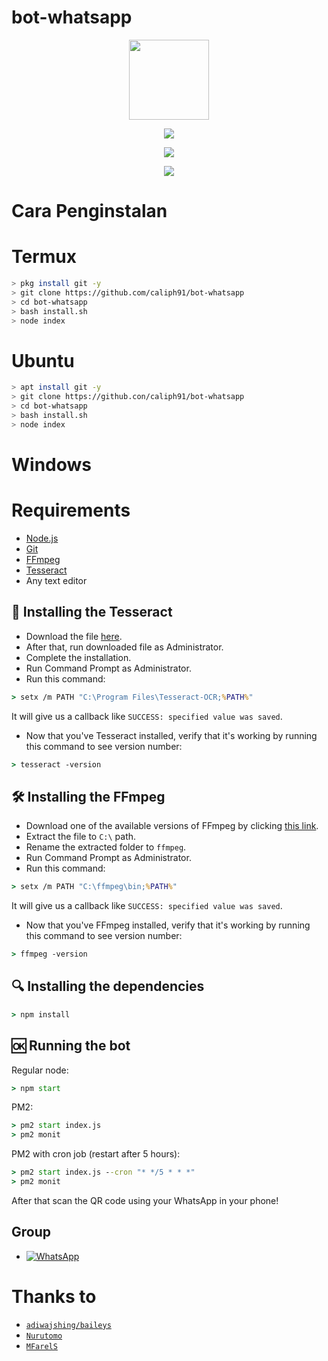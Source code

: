 # bot-whatsapp


<p align="center">
<img src="https://storage.caliph71.xyz/img/itsuki.jpg" width="128" height="128"/>
</p>


<p align="center">
  <img src="https://github-readme-stats.vercel.app/api/pin/?username=Caliph91&repo=bot-whatsapp&theme=tokyonight" />
</p>
<p align="center">
<a href="//github.com/caliph91"><img src="https://img.shields.io/badge/Author-Caliph-red.svg?style=for-the-badge&logo=github"/><a/>
</p>
<p align="center">
<a href="https://javascript.com"><img src="https://img.shields.io/badge/Made%20With-javascript-cyan.svg?style=for-the-badge&logo=javascript"/><a/>
</p>

# Cara Penginstalan

# Termux
```bash
> pkg install git -y
> git clone https://github.com/caliph91/bot-whatsapp
> cd bot-whatsapp
> bash install.sh
> node index
```

# Ubuntu
```bash
> apt install git -y
> git clone https://github.con/caliph91/bot-whatsapp
> cd bot-whatsapp
> bash install.sh
> node index
```

# Windows

# Requirements
* [Node.js](https://nodejs.org/en/)
* [Git](https://git-scm.com/downloads)
* [FFmpeg](https://www.gyan.dev/ffmpeg/builds/)
* [Tesseract](https://clph.pw/tesseract)
* Any text editor

## 🧾 Installing the Tesseract
* Download the file [here](https://clph.pw/tesseract).
* After that, run downloaded file as Administrator.
* Complete the installation.
* Run Command Prompt as Administrator.
* Run this command:
```cmd
> setx /m PATH "C:\Program Files\Tesseract-OCR;%PATH%"
```
It will give us a callback like `SUCCESS: specified value was saved`.
* Now that you've Tesseract installed, verify that it's working by running this command to see version number:
```cmd
> tesseract -version
```

## 🛠️ Installing the FFmpeg
* Download one of the available versions of FFmpeg by clicking [this link](https://www.gyan.dev/ffmpeg/builds/).
* Extract the file to `C:\` path.
* Rename the extracted folder to `ffmpeg`.
* Run Command Prompt as Administrator.
* Run this command:
```cmd
> setx /m PATH "C:\ffmpeg\bin;%PATH%"
```
It will give us a callback like `SUCCESS: specified value was saved`.
* Now that you've FFmpeg installed, verify that it's working by running this command to see version number:
```cmd
> ffmpeg -version
```

## 🔍 Installing the dependencies
```cmd
> npm install
```

## 🆗 Running the bot
Regular node:
```cmd
> npm start
```

PM2:
```cmd
> pm2 start index.js
> pm2 monit
```

PM2 with cron job (restart after 5 hours):
```cmd
> pm2 start index.js --cron "* */5 * * *"
> pm2 monit
```

After that scan the QR code using your WhatsApp in your phone!

## Group
* <a href="https://clph.pw/gcwa"><img alt="WhatsApp" src="https://img.shields.io/badge/WhatsApp%20Group-25D366?style=for-the-badge&logo=whatsapp&logoColor=white"/></a>

# Thanks to
* [`adiwajshing/baileys`](https://github.com/adiwajshing/baileys)
* [`Nurutomo`](https://github.com/nurutomo)
* [`MFarelS`](https://github.com/mfarels)
